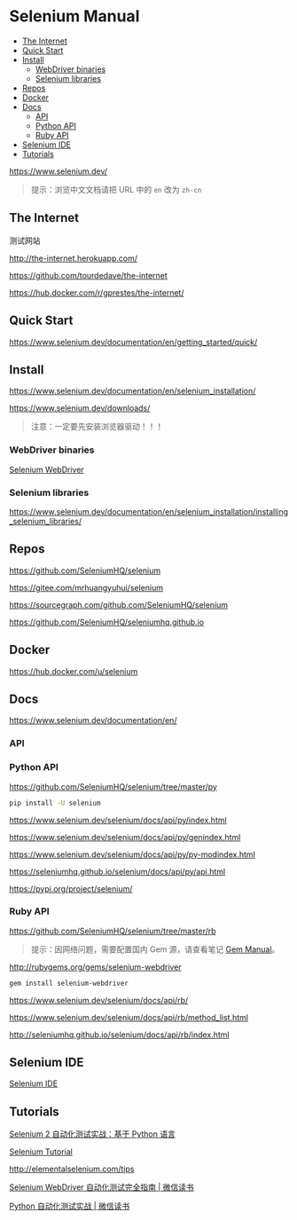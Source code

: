 <!-- omit in toc -->
# Selenium Manual

- [The Internet](#the-internet)
- [Quick Start](#quick-start)
- [Install](#install)
  - [WebDriver binaries](#webdriver-binaries)
  - [Selenium libraries](#selenium-libraries)
- [Repos](#repos)
- [Docker](#docker)
- [Docs](#docs)
  - [API](#api)
  - [Python API](#python-api)
  - [Ruby API](#ruby-api)
- [Selenium IDE](#selenium-ide)
- [Tutorials](#tutorials)

<https://www.selenium.dev/>

> 提示：浏览中文文档请把 URL 中的 `en` 改为 `zh-cn`

## The Internet

测试网站

<http://the-internet.herokuapp.com/>

<https://github.com/tourdedave/the-internet>

<https://hub.docker.com/r/gprestes/the-internet/>

## Quick Start

<https://www.selenium.dev/documentation/en/getting_started/quick/>

## Install

<https://www.selenium.dev/documentation/en/selenium_installation/>

<https://www.selenium.dev/downloads/>

> 注意：一定要先安装浏览器驱动！！！

### WebDriver binaries

[Selenium WebDriver](selenium-webdriver.md#install)

### Selenium libraries

<https://www.selenium.dev/documentation/en/selenium_installation/installing_selenium_libraries/>

## Repos

<https://github.com/SeleniumHQ/selenium>

<https://gitee.com/mrhuangyuhui/selenium>

<https://sourcegraph.com/github.com/SeleniumHQ/selenium>

<https://github.com/SeleniumHQ/seleniumhq.github.io>

## Docker

<https://hub.docker.com/u/selenium>

<!-- #selenium-doc -->
## Docs

<https://www.selenium.dev/documentation/en/>

<!-- #selenium-api -->
### API

### Python API

<https://github.com/SeleniumHQ/selenium/tree/master/py>

```bash
pip install -U selenium
```

<https://www.selenium.dev/selenium/docs/api/py/index.html>

<https://www.selenium.dev/selenium/docs/api/py/genindex.html>

<https://www.selenium.dev/selenium/docs/api/py/py-modindex.html>

<https://seleniumhq.github.io/selenium/docs/api/py/api.html>

<https://pypi.org/project/selenium/>

### Ruby API

<https://github.com/SeleniumHQ/selenium/tree/master/rb>

> 提示：因网络问题，需要配置国内 Gem 源，请查看笔记 [Gem Manual](/manuals/ruby/gem-manual.md#mirrors)。

<http://rubygems.org/gems/selenium-webdriver>

```bash
gem install selenium-webdriver
```

<https://www.selenium.dev/selenium/docs/api/rb/>

<https://www.selenium.dev/selenium/docs/api/rb/method_list.html>

<http://seleniumhq.github.io/selenium/docs/api/rb/index.html>

## Selenium IDE

[Selenium IDE](selenium-ide.md)

<!-- #selenium-tutorial -->
## Tutorials

[Selenium 2 自动化测试实战：基于 Python 语言](/tutorials/selenium/selenium2-python/README.md)

[Selenium Tutorial](/tutorials/selenium/selenium-tutorial/README.md)

<http://elementalselenium.com/tips>

[Selenium WebDriver 自动化测试完全指南 | 微信读书](https://weread.qq.com/web/reader/c0f3282071db56fec0f0455)

[Python 自动化测试实战 | 微信读书](https://weread.qq.com/web/reader/51f32ee07184553651ffe52)
